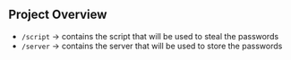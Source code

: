 ## Project Overview
- `/script` -> contains the script that will be used to steal the passwords
- `/server` -> contains the server that will be used to store the passwords

